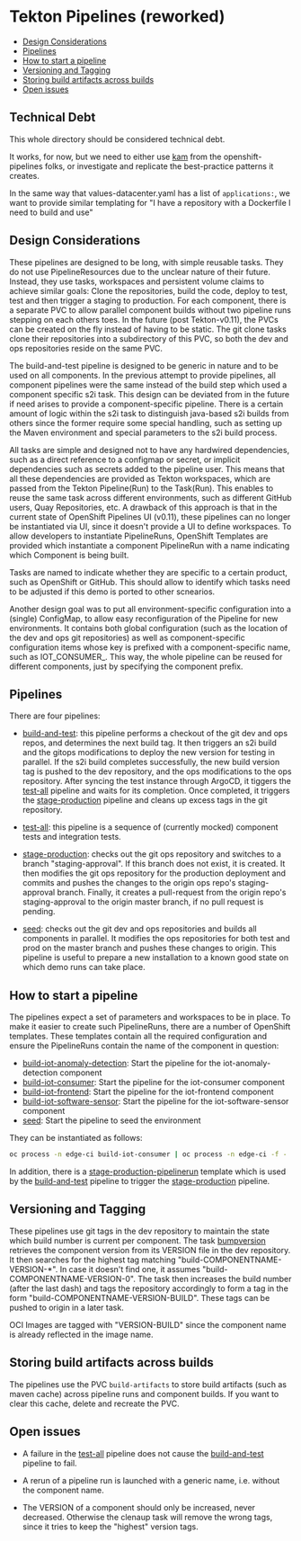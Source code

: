 # Tekton Pipelines (reworked) <!-- omit in toc -->

- [Design Considerations](#design-considerations)
- [Pipelines](#pipelines)
- [How to start a pipeline](#how-to-start-a-pipeline)
- [Versioning and Tagging](#versioning-and-tagging)
- [Storing build artifacts across builds](#storing-build-artifacts-across-builds)
- [Open issues](#open-issues)

## Technical Debt

This whole directory should be considered technical debt.

It works, for now, but we need to either use
[kam](https://github.com/redhat-developer/kam/) from the openshift-pipelines folks, or
investigate and replicate the best-practice patterns it creates.

In the same way that values-datacenter.yaml has a list of `applications:`, we
want to provide similar templating for "I have a repository with a Dockerfile I need
to build and use"

## Design Considerations

These pipelines are designed to be long, with simple reusable tasks. They do not use PipelineResources due to the unclear nature of their future. Instead, they use tasks, workspaces and persistent volume claims to achieve similar goals: Clone the repositories, build the code, deploy to test, test and then trigger a staging to production. For each component, there is a separate PVC to allow parallel component builds without two pipeline runs stepping on each others toes. In the future (post Tekton-v0.11), the PVCs can be created on the fly instead of having to be static. The git clone tasks clone their repositories into a subdirectory of this PVC, so both the dev and ops repositories reside on the same PVC.

The build-and-test pipeline is designed to be generic in nature and to be used on all components. In the previous attempt to provide pipelines, all component pipelines were the same instead of the build step which used a component specific s2i task. This design can be deviated from in the future if need arises to provide a component-specific pipeline. There is a certain amount of logic within the s2i task to distinguish java-based s2i builds from others since the former require some special handling, such as setting up the Maven environment and special parameters to the s2i build process.

All tasks are simple and designed not to have any hardwired dependencies, such as a direct reference to a configmap or secret, or implicit dependencies such as secrets added to the pipeline user. This means that all these dependencies are provided as Tekton workspaces, which are passed from the Tekton Pipeline(Run) to the Task(Run). This enables to reuse the same task across different environments, such as different GitHub users, Quay Repositories, etc. A drawback of this approach is that in the current state of OpenShift Pipelines UI (v0.11), these pipelines can no longer be instantiated via UI, since it doesn't provide a UI to define workspaces. To allow developers to instantiate PipelineRuns, OpenShift Templates are provided which instantiate a component PipelineRun with a name indicating which Component is being built.

Tasks are named to indicate whether they are specific to a certain product, such as OpenShift or GitHub. This should allow to identify which tasks need to be adjusted if this demo is ported to other scnearios.

Another design goal was to put all environment-specific configuration into a (single) ConfigMap, to allow easy reconfiguration of the Pipeline for new environments. It contains both global configuration (such as the location of the dev and ops git repositories) as well as component-specific configuration items whose key is prefixed with a component-specific name, such as IOT_CONSUMER_. This way, the whole pipeline can be reused for different components, just by specifying the component prefix.

## Pipelines

There are four pipelines:

- [build-and-test](pipelines/build-and-test.yaml): this pipeline performs a checkout of the git dev and ops repos, and determines the next build tag. It then triggers an s2i build and the gitops modifications to deploy the new version for testing in parallel. If the s2i build completes successfully, the new build version tag is pushed to the dev repository, and the ops modifications to the ops repository. After syncing the test instance through ArgoCD, it tiggers the [test-all](pipelines/test-all.yaml) pipeline and waits for its completion. Once completed, it triggers the [stage-production](pipelines/stage-production.yaml) pipeline and cleans up excess tags in the git repository.

- [test-all](pipelines/test-all.yaml): this pipeline is a sequence of (currently mocked) component tests and integration tests.

- [stage-production](pipelines/stage-production.yaml): checks out the git ops repository and switches to a branch "staging-approval". If this branch does not exist, it is created. It then modifies the git ops repository for the production deployment and commits and pushes the changes to the origin ops repo's staging-approval branch. Finally, it creates a pull-request from the origin repo's staging-approval to the origin master branch, if no pull request is pending.

- [seed](pipelines/seed.yaml): checks out the git dev and ops repositories and builds all components in parallel. It modifies the ops repositories for both test and prod on the master branch and pushes these changes to origin. This pipeline is useful to prepare a new installation to a known good state on which demo runs can take place.

## How to start a pipeline

The pipelines expect a set of parameters and workspaces to be in place. To make it easier to create such PipelineRuns, there are a number of OpenShift templates. These templates contain all the required configuration and ensure the PipelineRuns contain the name of the component in question:

- [build-iot-anomaly-detection](templates/build-iot-anomaly-detection.yaml): Start the pipeline for the iot-anomaly-detection component
- [build-iot-consumer](templates/build-iot-consumer.yaml): Start the pipeline for the iot-consumer component
- [build-iot-frontend](templates/build-iot-frontend.yaml): Start the pipeline for the iot-frontend component
- [build-iot-software-sensor](templates/build-iot-software-sensor.yaml): Start the pipeline for the iot-software-sensor component
- [seed](templates/seed.yaml): Start the pipeline to seed the environment

They can be instantiated as follows:

```bash
oc process -n edge-ci build-iot-consumer | oc process -n edge-ci -f -
```

In addition, there is a [stage-production-pipelinerun](templates/stage-production-pipelinerun.yaml) template which is used by the [build-and-test](pipelines/build-and-test.yaml) pipeline to trigger the [stage-production](pipelines/stage-production.yaml) pipeline.

## Versioning and Tagging

These pipelines use git tags in the dev repository to maintain the state which build number is current per component. The task [bumpversion](tasks/bumpversion.yaml) retrieves the component version from its VERSION file in the dev repository. It then searches for the highest tag matching "build-COMPONENTNAME-VERSION-*". In case it doesn't find one, it assumes "build-COMPONENTNAME-VERSION-0". The task then increases the build number (after the last dash) and tags the repository accordingly to form a tag in the form "build-COMPONENTNAME-VERSION-BUILD". These tags can be pushed to origin in a later task.

OCI Images are tagged with "VERSION-BUILD" since the component name is already reflected in the image name.

## Storing build artifacts across builds

The pipelines use the PVC ```build-artifacts``` to store build artifacts (such as maven cache) across pipeline runs and component builds. If you want to clear this cache, delete and recreate the PVC.

## Open issues

- A failure in the [test-all](pipelines/test-all.yaml) pipeline does not cause the [build-and-test](pipelines/build-and-test.yaml) pipeline to fail.

- A rerun of a pipeline run is launched with a generic name, i.e. without the component name.

- The VERSION of a component should only be increased, never decreased. Otherwise the clenaup task will remove the wrong tags, since it tries to keep the "highest" version tags.
